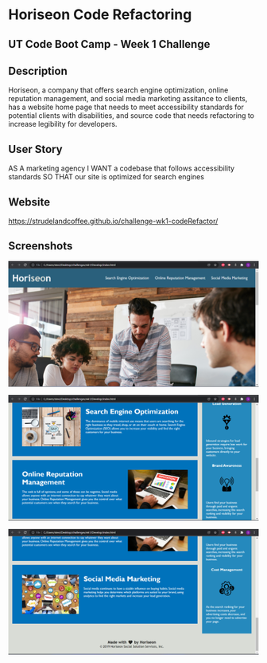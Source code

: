 # Horiseon Code Refactoring

## UT Code Boot Camp - Week 1 Challenge

## Description

Horiseon, a company that offers search engine optimization, online reputation management,
and social media marketing assitance to clients, has a website home page that needs to meet 
accessibility standards for potential clients with disabilities, and source code that needs
refactoring to increase legibility for developers.

## User Story

AS A marketing agency
I WANT a codebase that follows accessibility standards
SO THAT our site is optimized for search engines

## Website

https://strudelandcoffee.github.io/challenge-wk1-codeRefactor/

## Screenshots

![alt text](https://github.com/strudelAndCoffee/challenge-wk1-codeRefactor/blob/f787f61acb83c99227511e6ee124997dec2b6cc3/assets/images/screenshot1.png)

![alt text](https://github.com/strudelAndCoffee/challenge-wk1-codeRefactor/blob/e7728178228960635f49c0bb85f1ad57504cb95e/assets/images/screenshot2.png)

![alt text](https://github.com/strudelAndCoffee/challenge-wk1-codeRefactor/blob/e7728178228960635f49c0bb85f1ad57504cb95e/assets/images/screenshot3.png)